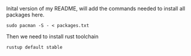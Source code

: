 Inital version of my README, will add the commands needed to install all packages here.


```sudo pacman -S - < packages.txt```

Then we need to install rust toolchain

``` rustup default stable ```
